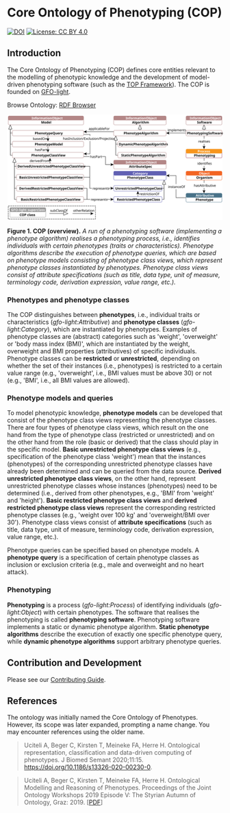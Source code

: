 # Core Ontology of Phenotyping (COP)

[![DOI](https://zenodo.org/badge/233046335.svg)](https://zenodo.org/badge/latestdoi/233046335) [![License: CC BY 4.0](https://img.shields.io/badge/License-CC_BY_4.0-lightgrey.svg)](LICENSE)

## Introduction

The Core Ontology of Phenotyping (COP) defines core entities relevant to the modelling of phenotypic knowledge and the development of model-driven phenotyping software (such as the [TOP Framework](https://github.com/Onto-Med/top-deployment)).
The COP is founded on [GFO-light](https://github.com/Onto-Med/gfo-light).

Browse Ontology: [RDF Browser](https://top.imise.uni-leipzig.de/ontology/cop/)

![COP overview](images/cop.svg)

**Figure 1. COP (overview).**
*A run of a phenotyping software (implementing a phenotype algorithm) realises a phenotyping process, i.e., identifies individuals with certain phenotypes (traits or characteristics).
Phenotype algorithms describe the execution of phenotype queries, which are based on phenotype models consisting of phenotype class views, which represent phenotype classes instantiated by phenotypes.
Phenotype class views consist of attribute specifications (such as title, data type, unit of measure, terminology code, derivation expression, value range, etc.).*

### Phenotypes and phenotype classes
The COP distinguishes between **phenotypes**, i.e., individual traits or characteristics (*gfo-light:Attributive*) and **phenotype classes** (*gfo-light:Category*), which are instantiated by phenotypes.
Examples of phenotype classes are (abstract) categories such as 'weight', 'overweight' or 'body mass index (BMI)', which are instantiated by the weight, overweight and BMI properties (attributives) of specific individuals.
Phenotype classes can be **restricted** or **unrestricted**, depending on whether the set of their instances (i.e., phenotypes) is restricted to a certain value range (e.g., 'overweight', i.e., BMI values must be above 30) or not (e.g., 'BMI', i.e., all BMI values are allowed).

### Phenotype models and queries
To model phenotypic knowledge, **phenotype models** can be developed that consist of the phenotype class views representing the phenotype classes.
There are four types of phenotype class views, which result on the one hand from the type of phenotype class (restricted or unrestricted) and on the other hand from the role (basic or derived) that the class should play in the specific model.
**Basic unrestricted phenotype class views** (e.g., specification of the phenotype class 'weight') mean that the instances (phenotypes) of the corresponding unrestricted phenotype classes have already been determined and can be queried from the data source.
**Derived unrestricted phenotype class views**, on the other hand, represent unrestricted phenotype classes whose instances (phenotypes) need to be determined (i.e., derived from other phenotypes, e.g., 'BMI' from 'weight' and 'height').
**Basic restricted phenotype class views** and **derived restricted phenotype class views** represent the corresponding restricted phenotype classes (e.g., 'weight over 100 kg' and 'overweight/BMI over 30').
Phenotype class views consist of **attribute specifications** (such as title, data type, unit of measure, terminology code, derivation expression, value range, etc.).

Phenotype queries can be specified based on phenotype models.
A **phenotype query** is a specification of certain phenotype classes as inclusion or exclusion criteria (e.g., male and overweight and no heart attack).

### Phenotyping
**Phenotyping** is a process (*gfo-light:Process*) of identifying individuals (*gfo-light:Object*) with certain phenotypes.
The software that realises the phenotyping is called **phenotyping software**.
Phenotyping software implements a static or dynamic phenotype algorithm.
**Static phenotype algorithms** describe the execution of exactly one specific phenotype query, while **dynamic phenotype algorithms** support arbitrary phenotype queries.

## Contribution and Development

Please see our [Contributing Guide](CONTRIBUTING.md).

## References

The ontology was initially named the Core Ontology of Phenotypes.
However, its scope was later expanded, prompting a name change.
You may encounter references using the older name.

> Uciteli A, Beger C, Kirsten T, Meineke FA, Herre H. Ontological representation, classification and data-driven computing of phenotypes. J Biomed Semant 2020;11:15. https://doi.org/10.1186/s13326-020-00230-0.

> Uciteli A, Beger C, Kirsten T, Meineke FA, Herre H. Ontological Modelling and Reasoning of Phenotypes. Proceedings of the Joint Ontology Workshops 2019 Episode V: The Styrian Autumn of Ontology, Graz: 2019. [[PDF](http://ceur-ws.org/Vol-2518/paper-ODLS11.pdf)]
